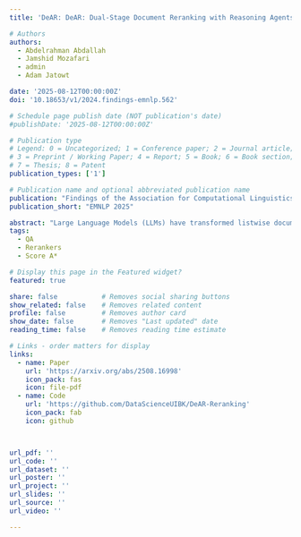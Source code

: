 ```yaml
---
title: 'DeAR: DeAR: Dual-Stage Document Reranking with Reasoning Agents via LLM Distillation'

# Authors
authors:
  - Abdelrahman Abdallah
  - Jamshid Mozafari
  - admin
  - Adam Jatowt

date: '2025-08-12T00:00:00Z'
doi: '10.18653/v1/2024.findings-emnlp.562'

# Schedule page publish date (NOT publication's date)
#publishDate: '2025-08-12T00:00:00Z'

# Publication type
# Legend: 0 = Uncategorized; 1 = Conference paper; 2 = Journal article;
# 3 = Preprint / Working Paper; 4 = Report; 5 = Book; 6 = Book section;
# 7 = Thesis; 8 = Patent
publication_types: ['1']

# Publication name and optional abbreviated publication name
publication: "Findings of the Association for Computational Linguistics EMNLP 2025"
publication_short: "EMNLP 2025"

abstract: "Large Language Models (LLMs) have transformed listwise document reranking by enabling global reasoning over candidate sets, yet single models often struggle to balance fine-grained relevance scoring with holistic cross-document analysis. We propose DeepAgentRank (DeAR), an open-source framework that decouples these tasks through a dual-stage approach, achieving superior accuracy and interpretability. In Stage 1, we distill token-level relevance signals from a frozen 13B LLaMA teacher into a compact {3, 8}B student model using a hybrid of cross-entropy, RankNet, and KL divergence losses, ensuring robust pointwise scoring. In Stage 2, we attach a second LoRA adapter and fine-tune on 20K GPT-4o-generated chain-of-thought permutations, enabling listwise reasoning with natural-language justifications. Evaluated on TREC-DL19/20, eight BEIR datasets, and NovelEval-2306, DeAR surpasses open-source baselines by +5.1 nDCG@5 on DL20 and achieves 90.97 nDCG@10 on NovelEval, outperforming GPT-4 by +3.09. Without fine-tuning on Wikipedia, DeAR also excels in open-domain QA, achieving 54.29 Top-1 accuracy on Natural Questions, surpassing baselines like MonoT5, UPR, and RankGPT. Ablations confirm that dual-loss distillation ensures stable calibration, making DeAR a highly effective and interpretable solution for modern reranking systems."
tags:
  - QA
  - Rerankers
  - Score A*

# Display this page in the Featured widget?
featured: true

share: false           # Removes social sharing buttons
show_related: false    # Removes related content
profile: false         # Removes author card
show_date: false       # Removes "Last updated" date
reading_time: false    # Removes reading time estimate

# Links - order matters for display
links:
  - name: Paper
    url: 'https://arxiv.org/abs/2508.16998'
    icon_pack: fas
    icon: file-pdf
  - name: Code
    url: 'https://github.com/DataScienceUIBK/DeAR-Reranking'
    icon_pack: fab
    icon: github



url_pdf: ''
url_code: ''
url_dataset: ''
url_poster: ''
url_project: ''
url_slides: ''
url_source: ''
url_video: ''

---
```


